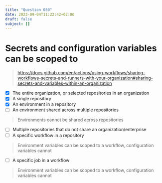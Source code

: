 ```yaml
---
title: "Question 050"
date: 2023-09-04T11:22:42+02:00
draft: false
subject: []
---
```


# Secrets and configuration variables can be scoped to

> https://docs.github.com/en/actions/using-workflows/sharing-workflows-secrets-and-runners-with-your-organization#sharing-secrets-and-variables-within-an-organization
- [x] The entire organization, or selected repositories in an organization
- [x] A single repository
- [x] An environment in a repository
- [ ] An environment shared across multiple repositories
> Environments cannot be shared across repositories
- [ ] Multiple repositories that do not share an organization/enterprise
- [ ] A specific workflow in a repository
> Environment variables can be scoped to a workflow, configuration variables cannot
- [ ] A specific job in a workflow
> Environment variables can be scoped to a workflow, configuration variables cannot
